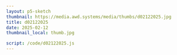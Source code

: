 ```yaml
---
layout: p5-sketch
thumbnail: https://media.awd.systems/media/thumbs/d02122025.jpg
title: d02122025
date: 2025-02-12
thumbnail_local: thumb.jpg

script: /code/d02122025.js
---
```

